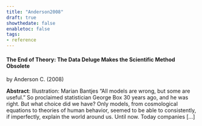```yaml
---
title: "Anderson2008"
draft: true
showthedate: false
enabletoc: false
tags:
- reference
---
```


#### **The End of Theory: The Data Deluge Makes the Scientific Method Obsolete**     
by Anderson C. (2008)         

**Abstract**:  Illustration: Marian Bantjes “All models are wrong, but some are useful.” So proclaimed statistician George Box 30 years ago, and he was right. But what choice did we have? Only models, from cosmological equations to theories of human behavior, seemed to be able to consistently, if imperfectly, explain the world around us. Until now. Today companies […]

